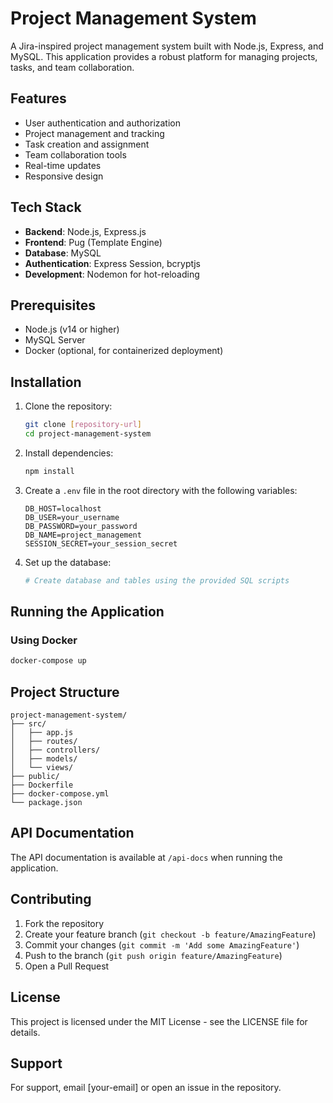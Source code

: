 # Project Management System

A Jira-inspired project management system built with Node.js, Express, and MySQL. This application provides a robust platform for managing projects, tasks, and team collaboration.

## Features

- User authentication and authorization
- Project management and tracking
- Task creation and assignment
- Team collaboration tools
- Real-time updates
- Responsive design

## Tech Stack

- **Backend**: Node.js, Express.js
- **Frontend**: Pug (Template Engine)
- **Database**: MySQL
- **Authentication**: Express Session, bcryptjs
- **Development**: Nodemon for hot-reloading

## Prerequisites

- Node.js (v14 or higher)
- MySQL Server
- Docker (optional, for containerized deployment)

## Installation

1. Clone the repository:
   ```bash
   git clone [repository-url]
   cd project-management-system
   ```

2. Install dependencies:
   ```bash
   npm install
   ```

3. Create a `.env` file in the root directory with the following variables:
   ```
   DB_HOST=localhost
   DB_USER=your_username
   DB_PASSWORD=your_password
   DB_NAME=project_management
   SESSION_SECRET=your_session_secret
   ```

4. Set up the database:
   ```bash
   # Create database and tables using the provided SQL scripts
   ```

## Running the Application


### Using Docker
```bash
docker-compose up
```

## Project Structure

```
project-management-system/
├── src/
│   ├── app.js
│   ├── routes/
│   ├── controllers/
│   ├── models/
│   └── views/
├── public/
├── Dockerfile
├── docker-compose.yml
└── package.json
```

## API Documentation

The API documentation is available at `/api-docs` when running the application.

## Contributing

1. Fork the repository
2. Create your feature branch (`git checkout -b feature/AmazingFeature`)
3. Commit your changes (`git commit -m 'Add some AmazingFeature'`)
4. Push to the branch (`git push origin feature/AmazingFeature`)
5. Open a Pull Request

## License

This project is licensed under the MIT License - see the LICENSE file for details.

## Support

For support, email [your-email] or open an issue in the repository. 